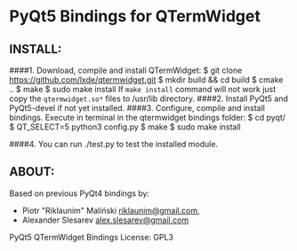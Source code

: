 PyQt5 Bindings for QTermWidget
==============================


INSTALL: 
------------
	
####1. Download, compile and install QTermWidget:
	$ git clone https://github.com/lxde/qtermwidget.git
	$ mkdir build && cd build
	$ cmake ..
	$ make
	$ sudo make install
If `make install` command will not work just copy the `qtermwidget.so*` files to /usr/lib directory.
####2. Install PyQt5 and PyQt5-devel if not yet installed.
####3. Configure, compile and install bindings. Execute in terminal in the qtermwidget bindings folder:
	$ cd pyqt/
	$ QT_SELECT=5 python3 config.py
	$ make
	$ sudo make install

####4. You can run ./test.py to test the installed module.


ABOUT:
---------
Based on previous PyQt4 bindings  by:
- Piotr "Riklaunim" Maliński <riklaunim@gmail.com>,
- Alexander Slesarev <alex.slesarev@gmail.com>


PyQt5 QTermWidget Bindings 
License: GPL3

